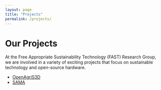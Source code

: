 ```yaml
---
layout: page
title: "Projects"
permalink: /projects/
---
```


# Our Projects

At the Free Appropriate Sustainability Technology (FAST) Research Group, we are involved in a variety of exciting projects that focus on sustainable technology and open-source hardware.

- [OpenAgriS3D](/projects/openagris3d/)
- [SAMA](/projects/sama/)
